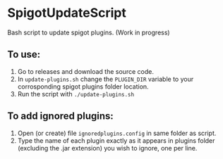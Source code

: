 # SpigotUpdateScript
Bash script to update spigot plugins. (Work in progress)

## To use:
1. Go to releases and download the source code.
2. In `update-plugins.sh` change the `PLUGIN_DIR` variable to your corrosponding spigot plugins folder location.
3. Run the script with  `./update-plugins.sh`

## To add ignored plugins:
1. Open (or create) file `ignoredplugins.config` in same folder as script.
2. Type the name of each plugin exactly as it appears in plugins folder (excluding the .jar extension) you wish to ignore, one per line.

